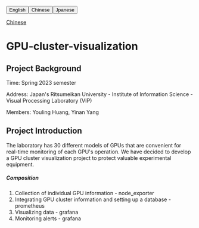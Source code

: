 <a hreaf="README.md"><button align="right">English</button></a><a hreaf="[README_CN.md](https://github.com/Ricardo-H/GPU-cluster-visualization/blob/main/README_CN.md)"><button align="right">Chinese</button></a><a hreaf="README_JP.md"><button align="right">Jpanese</button></a>

[Chinese](https://github.com/Ricardo-H/GPU-cluster-visualization/blob/main/README_CN.md)

# GPU-cluster-visualization



## Project Background

Time: Spring 2023 semester

Address: Japan's Ritsumeikan University - Institute of Information Science - Visual Processing Laboratory (VIP)

Members: Youling Huang, Yinan Yang

## Project Introduction

The laboratory has 30 different models of GPUs that are convenient for real-time monitoring of each GPU's operation. We have decided to develop a GPU cluster visualization project to protect valuable experimental equipment.

##### Composition

1. Collection of individual GPU information - node_exporter
2. Integrating GPU cluster information and setting up a database - prometheus
3. Visualizing data - grafana
4. Monitoring alerts - grafana
